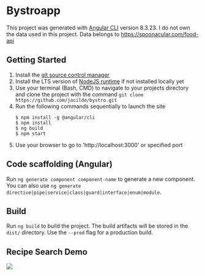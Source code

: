 # Bystroapp

This project was generated with [Angular CLI](https://github.com/angular/angular-cli) version 8.3.23. I do not own the data used in this project. Data belongs to https://spoonacular.com/food-api

## Getting Started
1. Install the [git source control manager](https://git-scm.com/)
1. Install the LTS version of [NodeJS runtime](https://nodejs.org/en/) if not installed locally yet
1. Use your terminal (Bash, CMD) to navigate to your projects directory and clone the project with the command `git clone https://github.com/jacildo/bystro.git`
1. Run the following commands sequentially to launch the site
    ```
    $ npm install -g @angular/cli
    $ npm install
    $ ng build
    $ npm start
    ```
1. Use your browser to go to 'http://localhost:3000' or specified port

## Code scaffolding (Angular)

Run `ng generate component component-name` to generate a new component. You can also use `ng generate directive|pipe|service|class|guard|interface|enum|module`.

## Build

Run `ng build` to build the project. The build artifacts will be stored in the `dist/` directory. Use the `--prod` flag for a production build.

## Recipe Search Demo

![](bystroGif.gif)